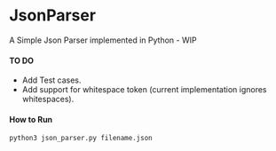 # JsonParser
A Simple Json Parser implemented in Python - WIP

#### TO DO
* Add Test cases.
* Add support for whitespace token (current implementation ignores whitespaces).

#### How to Run
```
python3 json_parser.py filename.json
```

